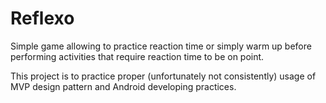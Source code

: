 # Reflexo
Simple game allowing to practice reaction time or simply warm up before performing activities that require reaction time to be on point.

This project is to practice proper (unfortunately not consistently) usage of MVP design pattern and Android developing practices.

